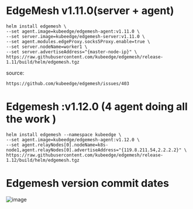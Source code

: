 # EdgeMesh v1.11.0(server + agent)
```
helm install edgemesh \
--set agent.image=kubeedge/edgemesh-agent:v1.11.0 \
--set server.image=kubeedge/edgemesh-server:v1.11.0 \
--set agent.modules.edgeProxy.socks5Proxy.enable=true \
--set server.nodeName=worker1 \
--set server.advertiseAddress="{master-node-ip}" \
https://raw.githubusercontent.com/kubeedge/edgemesh/release-1.11/build/helm/edgemesh.tgz
```
source: 
```
https://github.com/kubeedge/edgemesh/issues/403
```


# Edgemesh :v1.12.0 (4 agent doing all the work )
```
helm install edgemesh --namespace kubeedge \
--set agent.image=kubeedge/edgemesh-agent:v1.12.0 \
--set agent.relayNodes[0].nodeName=k8s-node1,agent.relayNodes[0].advertiseAddress="{119.8.211.54,2.2.2.2}" \
https://raw.githubusercontent.com/kubeedge/edgemesh/release-1.12/build/helm/edgemesh.tgz
```

# Edgemesh version commit dates
![image](https://github.com/caelumpirata/Kubernetes/assets/85424262/14ca0a6b-1d66-4ae5-b8fd-bc91a45a98b2)
